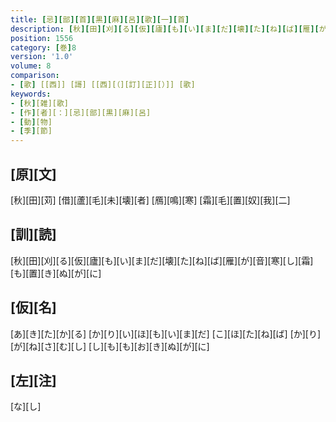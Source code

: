 ```yaml
---
title: [忌][部][首][黒][麻][呂][歌][一][首]
description: [秋][田][刈][る][仮][廬][も][い][ま][だ][壊][た][ね][ば][雁][が][音][寒][し][霜][も][置][き][ぬ][が][に]
position: 1556
category: [巻]8
version: '1.0'
volume: 8
comparison:
- [歌] [[西]] [謌] [[西][（][訂][正][）]] [歌]
keywords:
- [秋][雑][歌]
- [作][者][：][忌][部][黒][麻][呂]
- [動][物]
- [季][節]
---
```


## [原][文]

[秋][田][苅] [借][蘆][毛][未][壊][者] [鴈][鳴][寒] [霜][毛][置][奴][我][二]

## [訓][読]

[秋][田][刈][る][仮][廬][も][い][ま][だ][壊][た][ね][ば][雁][が][音][寒][し][霜][も][置][き][ぬ][が][に]

## [仮][名]

[あ][き][た][か][る] [か][り][い][ほ][も][い][ま][だ] [こ][ほ][た][ね][ば] [か][り][が][ね][さ][む][し] [し][も][も][お][き][ぬ][が][に]

## [左][注]

[な][し]
